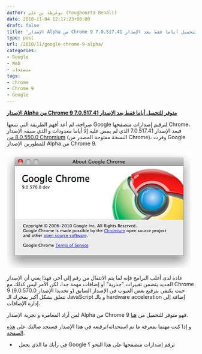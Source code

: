 ```yaml
---
author: يوغرطة بن علي (Youghourta Benali)
date: 2010-11-04 12:17:23+00:00
draft: false
title: 'الإصدار Alpha من Chrome 9 متوفر للتحميل أياما فقط بعد الإصدار 7.0.517.41 '
type: post
url: /2010/11/google-chrome-9-alpha/
categories:
- Google
- Web
- متصفحات
tags:
- chrome
- Chrome 9
- Google
---
```


**[الإصدار Alpha من Chrome 9 متوفر للتحميل أياما فقط بعد الإصدار 7.0.517.41]( https://www.it-scoop.com/2010/11/google-chrome-9-alpha/)**




صراحة، لم أعد أفهم الطريقة التي تتبعها Google لترقيم إصدارات متصفحها Chrome، فبعد الإصدار 7.0.517.41 الذي لم يمض عليه إلا أياما معدودات و الذي سبقه الإصدار[ 8.0.550.0 من Chromium](https://www.it-scoop.com/2010/10/chrome-os-rc-chromium-8/) (النسخة مفتوحة المصدر من Chrome)، وفرت Google للمطورين الإصدار Alpha من Chrome 9.




[![](Chrome-9.png)
]( https://www.it-scoop.com/2010/11/google-chrome-9-alpha/)


عادة لدى أغلب البرامج فإنه لما يتم الانتقال من رقم إلى آخر، فهذا يعني أن الإصدار الجديد يتضمن تغييرات "جذرية" أو إضافات مهمة جدا، لكن الأمر ليس كذلك مع Chrome 9 (و تحديدا الإصدار 9.0.570.0) حيث يكتفي بترقيع بعض العيوب في الإصدار السابق تتعلق بشكل أكبر بمحرك الـ JavaScript و بالـ hardware acceleration إضافة إلى إدارة الإضافات.

لمن أراد المغامرة و تجربة الإصدار Alpha من Chrome 9 فهو متوفر للتحميل من [هنا](http://dev.chromium.org/getting-involved/dev-channel).

و إذا كنت مهتما بمعرفة ما تم استحداثه/ترقيعه في هذا الإصدار فستجد ضالتك على [هذه الصفحة](http://build.chromium.org/f/chromium/perf/dashboard/ui/changelog.html?url=/trunk/src&range=64540:62249&mode=html).

-   في رأيك ما الذي يجعل Google ترقم إصدارات متصفحها على هذا النحو ؟
